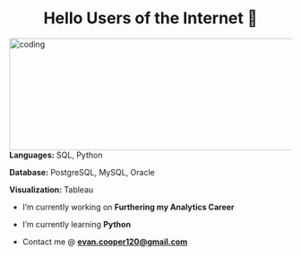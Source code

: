 <h1 align="center">Hello Users of the Internet 👋</h1> 
<img align="left" alt="coding" width="800" height="200" src="https://github.com/evanjcooper/evanjcooper/assets/149256581/c0cadce8-270b-40a0-91c0-9b31d92cb0b4">



<p>

  
**Languages:** SQL, Python

**Database:** PostgreSQL, MySQL, Oracle

**Visualization:** Tableau </p>




- I’m currently working on **Furthering my Analytics Career**

- I’m currently learning **Python** 

- Contact me @ **evan.cooper120@gmail.com** 





